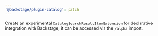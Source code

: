 ```yaml
---
'@backstage/plugin-catalog': patch
---
```


Create an experimental `CatalogSearchResultItemExtension` for declarative integration with Backstage; it can be accessed via the `/alpha` import.
